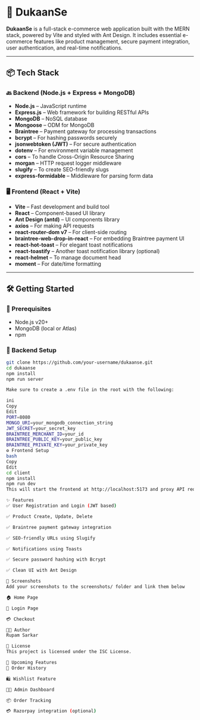 # 🛒 DukaanSe

**DukaanSe** is a full-stack e-commerce web application built with the MERN stack, powered by Vite and styled with Ant Design. It includes essential e-commerce features like product management, secure payment integration, user authentication, and real-time notifications.

---

## 📦 Tech Stack

### 🔙 Backend (Node.js + Express + MongoDB)

- **Node.js** – JavaScript runtime
- **Express.js** – Web framework for building RESTful APIs
- **MongoDB** – NoSQL database
- **Mongoose** – ODM for MongoDB
- **Braintree** – Payment gateway for processing transactions
- **bcrypt** – For hashing passwords securely
- **jsonwebtoken (JWT)** – For secure authentication
- **dotenv** – For environment variable management
- **cors** – To handle Cross-Origin Resource Sharing
- **morgan** – HTTP request logger middleware
- **slugify** – To create SEO-friendly slugs
- **express-formidable** – Middleware for parsing form data

### 🖥️ Frontend (React + Vite)

- **Vite** – Fast development and build tool
- **React** – Component-based UI library
- **Ant Design (antd)** – UI components library
- **axios** – For making API requests
- **react-router-dom v7** – For client-side routing
- **braintree-web-drop-in-react** – For embedding Braintree payment UI
- **react-hot-toast** – For elegant toast notifications
- **react-toastify** – Another toast notification library (optional)
- **react-helmet** – To manage document head
- **moment** – For date/time formatting

---

## 🛠️ Getting Started

### 🚨 Prerequisites

- Node.js v20+
- MongoDB (local or Atlas)
- npm

### 🔧 Backend Setup

```bash
git clone https://github.com/your-username/dukaanse.git
cd dukaanse
npm install
npm run server

Make sure to create a .env file in the root with the following:

ini
Copy
Edit
PORT=8080
MONGO_URI=your_mongodb_connection_string
JWT_SECRET=your_secret_key
BRAINTREE_MERCHANT_ID=your_id
BRAINTREE_PUBLIC_KEY=your_public_key
BRAINTREE_PRIVATE_KEY=your_private_key
⚙️ Frontend Setup
bash
Copy
Edit
cd client
npm install
npm run dev
This will start the frontend at http://localhost:5173 and proxy API requests to http://localhost:8080.

✨ Features
✅ User Registration and Login (JWT based)

✅ Product Create, Update, Delete

✅ Braintree payment gateway integration

✅ SEO-friendly URLs using Slugify

✅ Notifications using Toasts

✅ Secure password hashing with Bcrypt

✅ Clean UI with Ant Design

📸 Screenshots
Add your screenshots to the screenshots/ folder and link them below

🏠 Home Page

🔐 Login Page

💳 Checkout

👨‍💻 Author
Rupam Sarkar

📜 License
This project is licensed under the ISC License.

🔮 Upcoming Features
🧾 Order History

🛍️ Wishlist Feature

🧑‍💼 Admin Dashboard

📦 Order Tracking

💳 Razorpay integration (optional)

